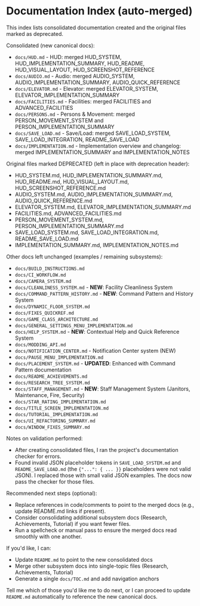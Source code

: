 ﻿# Documentation Index (auto-merged)

This index lists consolidated documentation created and the original files marked as deprecated.

Consolidated (new canonical docs):

- `docs/HUD.md` - HUD: merged HUD_SYSTEM, HUD_IMPLEMENTATION_SUMMARY, HUD_README, HUD_VISUAL_LAYOUT, HUD_SCREENSHOT_REFERENCE
- `docs/AUDIO.md` - Audio: merged AUDIO_SYSTEM, AUDIO_IMPLEMENTATION_SUMMARY, AUDIO_QUICK_REFERENCE
- `docs/ELEVATOR.md` - Elevator: merged ELEVATOR_SYSTEM, ELEVATOR_IMPLEMENTATION_SUMMARY
- `docs/FACILITIES.md` - Facilities: merged FACILITIES and ADVANCED_FACILITIES
- `docs/PERSONS.md` - Persons & Movement: merged PERSON_MOVEMENT_SYSTEM and PERSON_IMPLEMENTATION_SUMMARY
- `docs/SAVE_LOAD.md` - Save/Load: merged SAVE_LOAD_SYSTEM, SAVE_LOAD_INTEGRATION, README_SAVE_LOAD
- `docs/IMPLEMENTATION.md` - Implementation overview and changelog: merged IMPLEMENTATION_SUMMARY and IMPLEMENTATION_NOTES

Original files marked DEPRECATED (left in place with deprecation header):

- HUD_SYSTEM.md, HUD_IMPLEMENTATION_SUMMARY.md, HUD_README.md, HUD_VISUAL_LAYOUT.md, HUD_SCREENSHOT_REFERENCE.md
- AUDIO_SYSTEM.md, AUDIO_IMPLEMENTATION_SUMMARY.md, AUDIO_QUICK_REFERENCE.md
- ELEVATOR_SYSTEM.md, ELEVATOR_IMPLEMENTATION_SUMMARY.md
- FACILITIES.md, ADVANCED_FACILITIES.md
- PERSON_MOVEMENT_SYSTEM.md, PERSON_IMPLEMENTATION_SUMMARY.md
- SAVE_LOAD_SYSTEM.md, SAVE_LOAD_INTEGRATION.md, README_SAVE_LOAD.md
- IMPLEMENTATION_SUMMARY.md, IMPLEMENTATION_NOTES.md

Other docs left unchanged (examples / remaining subsystems):

- `docs/BUILD_INSTRUCTIONS.md`
- `docs/CI_WORKFLOW.md`
- `docs/CAMERA_SYSTEM.md`
- `docs/CLEANLINESS_SYSTEM.md` - **NEW**: Facility Cleanliness System
- `docs/COMMAND_PATTERN_HISTORY.md` - **NEW**: Command Pattern and History System
- `docs/DYNAMIC_FLOOR_SYSTEM.md`
- `docs/FIXES_QUICKREF.md`
- `docs/GAME_CLASS_ARCHITECTURE.md`
- `docs/GENERAL_SETTINGS_MENU_IMPLEMENTATION.md`
- `docs/HELP_SYSTEM.md` - **NEW**: Contextual Help and Quick Reference System
- `docs/MODDING_API.md`
- `docs/NOTIFICATION_CENTER.md` - Notification Center system (NEW)
- `docs/PAUSE_MENU_IMPLEMENTATION.md`
- `docs/PLACEMENT_SYSTEM.md` - **UPDATED**: Enhanced with Command Pattern documentation
- `docs/README_ACHIEVEMENTS.md`
- `docs/RESEARCH_TREE_SYSTEM.md`
- `docs/STAFF_MANAGEMENT.md` - **NEW**: Staff Management System (Janitors, Maintenance, Fire, Security)
- `docs/STAR_RATING_IMPLEMENTATION.md`
- `docs/TITLE_SCREEN_IMPLEMENTATION.md`
- `docs/TUTORIAL_IMPLEMENTATION.md`
- `docs/UI_REFACTORING_SUMMARY.md`
- `docs/WINDOW_FIXES_SUMMARY.md`

Notes on validation performed:
- After creating consolidated files, I ran the project's documentation checker for errors.
- Found invalid JSON placeholder tokens in `SAVE_LOAD_SYSTEM.md` and `README_SAVE_LOAD.md` (the `{"...": { ... }}` placeholders were not valid JSON). I replaced those with small valid JSON examples. The docs now pass the checker for those files.

Recommended next steps (optional):
- Replace references in code/comments to point to the merged docs (e.g., update README.md links if present).
- Consider consolidating additional subsystem docs (Research, Achievements, Tutorial) if you want fewer files.
- Run a spellcheck or manual pass to ensure the merged docs read smoothly with one another.

If you'd like, I can:
- Update `README.md` to point to the new consolidated docs
- Merge other subsystem docs into single-topic files (Research, Achievements, Tutorial)
- Generate a single `docs/TOC.md` and add navigation anchors

Tell me which of those you'd like me to do next, or I can proceed to update `README.md` automatically to reference the new canonical docs.

